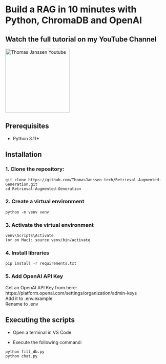 <h1>Build a RAG in 10 minutes with Python, ChromaDB and OpenAI</h1>

<h2>Watch the full tutorial on my YouTube Channel</h2>
<div>

<a href="https://www.youtube.com/watch?v=JfSmffOyV-8">
    <img src="thumbnail_small.png" alt="Thomas Janssen Youtube" width="200"/>
</a>
</div>

<h2>Prerequisites</h2>
<ul>
  <li>Python 3.11+</li>
</ul>

<h2>Installation</h2>
<h3>1. Clone the repository:</h3>

```
git clone https://github.com/ThomasJanssen-tech/Retrieval-Augmented-Generation.git
cd Retrieval-Augmented-Generation
```

<h3>2. Create a virtual environment</h3>

```
python -m venv venv
```

<h3>3. Activate the virtual environment</h3>

```
venv\Scripts\Activate
(or on Mac): source venv/bin/activate
```

<h3>4. Install libraries</h3>

```
pip install -r requirements.txt
```

<h3>5. Add OpenAI API Key</h3>
Get an OpenAI API Key from here: https://platform.openai.com/settings/organization/admin-keys<BR>
Add it to .env.example<BR>
Rename to .env<BR>

<h2>Executing the scripts</h2>

- Open a terminal in VS Code

- Execute the following command:

```
python fill_db.py
python chat.py
```
